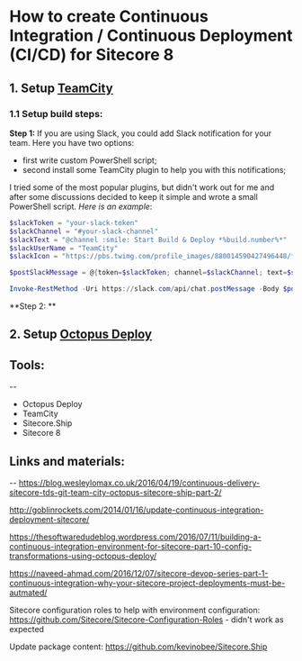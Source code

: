# How to create Continuous Integration / Continuous Deployment (CI/CD) for Sitecore 8

## 1. Setup [TeamCity](https://www.jetbrains.com/teamcity/)

### 1.1 Setup build steps:

**Step 1:** If you are using Slack, you could add Slack notification for your team. Here you have two options:

- first write custom PowerShell script;
- second install some TeamCity plugin to help you with this notifications;

I tried some of the most popular plugins, but didn't work out for me and after some discussions decided to keep it simple and wrote a small PowerShell script. *Here is an example*:

```PowerShell
$slackToken = "your-slack-token"
$slackChannel = "#your-slack-channel"
$slackText = "@channel :smile: Start Build & Deploy *%build.number%*"
$slackUserName = "TeamCity"
$slackIcon = "https://pbs.twimg.com/profile_images/880014590427496448/fducIHLi_400x400.jpg"

$postSlackMessage = @{token=$slackToken; channel=$slackChannel; text=$slackText; username=$slackUserName; icon_url=$slackIcon}

Invoke-RestMethod -Uri https://slack.com/api/chat.postMessage -Body $postSlackMessage
```

**Step 2: ** 

## 2. Setup [Octopus Deploy](https://octopus.com/)



## Tools:
--
- Octopus Deploy
- TeamCity
- Sitecore.Ship
- Sitecore 8

## Links and materials:
--
https://blog.wesleylomax.co.uk/2016/04/19/continuous-delivery-sitecore-tds-git-team-city-octopus-sitecore-ship-part-2/

http://goblinrockets.com/2014/01/16/update-continuous-integration-deployment-sitecore/

https://thesoftwaredudeblog.wordpress.com/2016/07/11/building-a-continuous-integration-environment-for-sitecore-part-10-config-transformations-using-octopus-deploy/

https://naveed-ahmad.com/2016/12/07/sitecore-devop-series-part-1-continuous-integration-why-your-sitecore-project-deployments-must-be-autmated/

Sitecore configuration roles to help with environment configuration:
https://github.com/Sitecore/Sitecore-Configuration-Roles - didn't work as expected

Update package content:
https://github.com/kevinobee/Sitecore.Ship
